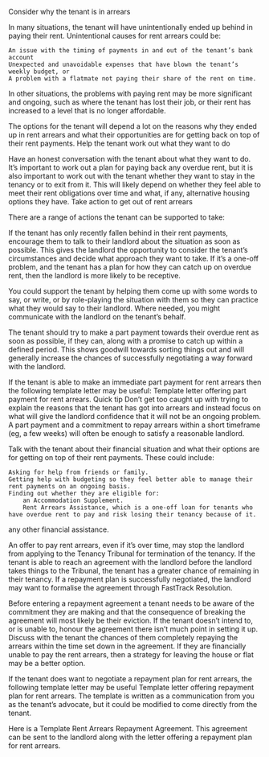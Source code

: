 
Consider why the tenant is in arrears

In many situations, the tenant will have unintentionally ended up behind in paying their rent. Unintentional causes for rent arrears could be:

    An issue with the timing of payments in and out of the tenant’s bank account
    Unexpected and unavoidable expenses that have blown the tenant’s weekly budget, or
    A problem with a flatmate not paying their share of the rent on time.

In other situations, the problems with paying rent may be more significant and ongoing, such as where the tenant has lost their job, or their rent has increased to a level that is no longer affordable.

The options for the tenant will depend a lot on the reasons why they ended up in rent arrears and what their opportunities are for getting back on top of their rent payments.
Help the tenant work out what they want to do

Have an honest conversation with the tenant about what they want to do. It’s important to work out a plan for paying back any overdue rent, but it is also important to work out with the tenant whether they want to stay in the tenancy or to exit from it. This will likely depend on whether they feel able to meet their rent obligations over time and what, if any, alternative housing options they have.
Take action to get out of rent arrears

There are a range of actions the tenant can be supported to take:
 

If the tenant has only recently fallen behind in their rent payments, encourage them to talk to their landlord about the situation as soon as possible. This gives the landlord the opportunity to consider the tenant’s circumstances and decide what approach they want to take. If it’s a one-off problem, and the tenant has a plan for how they can catch up on overdue rent, then the landlord is more likely to be receptive.

You could support the tenant by helping them come up with some words to say, or write, or by role-playing the situation with them so they can practice what they would say to their landlord. Where needed, you might communicate with the landlord on the tenant’s behalf.

The tenant should try to make a part payment towards their overdue rent as soon as possible, if they can, along with a promise to catch up within a defined period. This shows goodwill towards sorting things out and will generally increase the chances of successfully negotiating a way forward with the landlord.

If the tenant is able to make an immediate part payment for rent arrears then the following template letter may be useful: Template letter offering part payment for rent arrears.
Quick tip
Don’t get too caught up with trying to explain the reasons that the tenant has got into arrears and instead focus on what will give the landlord confidence that it will not be an ongoing problem. A part payment and a commitment to repay arrears within a short timeframe (eg, a few weeks) will often be enough to satisfy a reasonable landlord.

Talk with the tenant about their financial situation and what their options are for getting on top of their rent payments. These could include:

    Asking for help from friends or family.
    Getting help with budgeting so they feel better able to manage their rent payments on an ongoing basis.
    Finding out whether they are eligible for:
        an Accommodation Supplement.
        Rent Arrears Assistance, which is a one-off loan for tenants who have overdue rent to pay and risk losing their tenancy because of it.

any other financial assistance.

An offer to pay rent arrears, even if it’s over time, may stop the landlord from applying to the Tenancy Tribunal for termination of the tenancy. If the tenant is able to reach an agreement with the landlord before the landlord takes things to the Tribunal, the tenant has a greater chance of remaining in their tenancy. If a repayment plan is successfully negotiated, the landlord may want to formalise the agreement through FastTrack Resolution.

Before entering a repayment agreement a tenant needs to be aware of the commitment they are making and that the consequence of breaking the agreement will most likely be their eviction. If the tenant doesn’t intend to, or is unable to, honour the agreement there isn’t much point in setting it up. Discuss with the tenant the chances of them completely repaying the arrears within the time set down in the agreement. If they are financially unable to pay the rent arrears, then a strategy for leaving the house or flat may be a better option.

If the tenant does want to negotiate a repayment plan for rent arrears, the following template letter may be useful Template letter offering repayment plan for rent arrears. The template is written as a communication from you as the tenant’s advocate, but it could be modified to come directly from the tenant.

Here is a Template Rent Arrears Repayment Agreement. This agreement can be sent to the landlord along with the letter offering a repayment plan for rent arrears.
